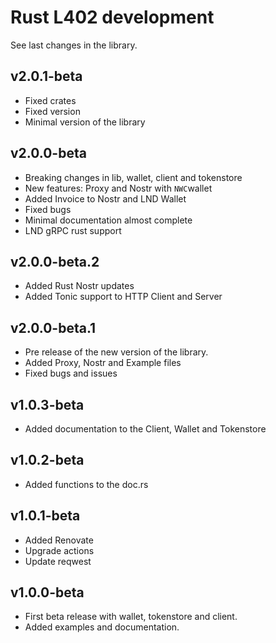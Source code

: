 # Rust L402 development

See last changes in the library.

## v2.0.1-beta

- Fixed crates
- Fixed version
- Minimal version of the library


## v2.0.0-beta


- Breaking changes in lib, wallet, client and tokenstore
- New features: Proxy and Nostr with `NWC`wallet 
- Added Invoice to Nostr and LND Wallet
- Fixed bugs 
- Minimal documentation almost complete
- LND gRPC rust support

## v2.0.0-beta.2

- Added Rust Nostr updates
- Added Tonic support to HTTP Client and Server

## v2.0.0-beta.1

- Pre release of the new version of the library.
- Added Proxy, Nostr and Example files
- Fixed bugs and issues

## v1.0.3-beta

- Added documentation to the Client, Wallet and Tokenstore

## v1.0.2-beta

- Added functions to the doc.rs

## v1.0.1-beta


- Added Renovate
- Upgrade actions
- Update reqwest

## v1.0.0-beta

- First beta release with wallet, tokenstore and client.
- Added examples and documentation.
